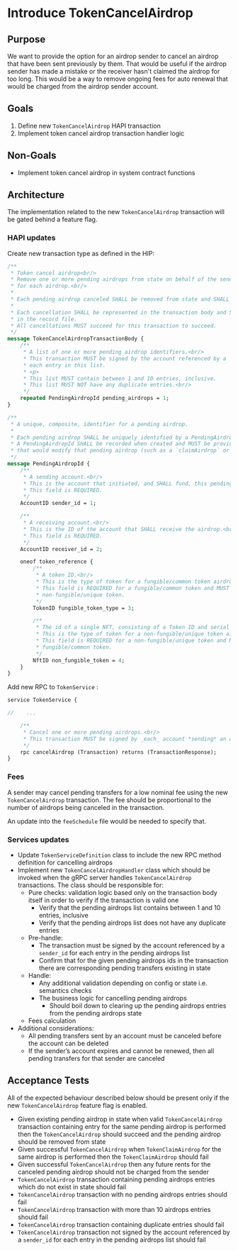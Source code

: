 # Introduce TokenCancelAirdrop
## Purpose

We want to provide the option for an airdrop sender to cancel an airdrop that have been sent previously by them. That would be useful if the airdrop sender has made a mistake or the receiver hasn't claimed the airdrop for too long. This would be a way to remove ongoing fees for auto renewal that would be charged from the airdrop sender account.

## Goals

1. Define new `TokenCancelAirdrop` HAPI transaction
2. Implement token cancel airdrop transaction handler logic

## Non-Goals

- Implement token cancel airdrop in system contract functions

## Architecture

The implementation related to the new `TokenCancelAirdrop` transaction will be gated behind a feature flag.

### HAPI updates

Create new transaction type as defined in the HIP:

```protobuf
/**
 * Token cancel airdrop<br/>
 * Remove one or more pending airdrops from state on behalf of the sender(s)
 * for each airdrop.<br/>
 *
 * Each pending airdrop canceled SHALL be removed from state and SHALL NOT be available to claim.
 *
 * Each cancellation SHALL be represented in the transaction body and SHALL NOT be restated
 * in the record file.
 * All cancellations MUST succeed for this transaction to succeed.
 */
message TokenCancelAirdropTransactionBody {
    /**
     * A list of one or more pending airdrop identifiers.<br/>
     * This transaction MUST be signed by the account referenced by a `sender_id` for
     * each entry in this list.
     * <p>
     * This list MUST contain between 1 and 10 entries, inclusive.
     * This list MUST NOT have any duplicate entries.<br/>
     */
    repeated PendingAirdropId pending_airdrops = 1;
}

/**
 * A unique, composite, identifier for a pending airdrop.
 *
 * Each pending airdrop SHALL be uniquely identified by a PendingAirdropId.
 * A PendingAirdropId SHALL be recorded when created and MUST be provided in any transaction
 * that would modify that pending airdrop (such as a `claimAirdrop` or `cancelAirdrop`).
 */
message PendingAirdropId {
    /**
     * A sending account.<br/>
     * This is the account that initiated, and SHALL fund, this pending airdrop.<br/>
     * This field is REQUIRED.
     */
    AccountID sender_id = 1;

    /**
     * A receiving account.<br/>
     * This is the ID of the account that SHALL receive the airdrop.<br/>
     * This field is REQUIRED.
     */
    AccountID receiver_id = 2;

    oneof token_reference {
        /**
         * A token ID.<br/>
         * This is the type of token for a fungible/common token airdrop.<br/>
         * This field is REQUIRED for a fungible/common token and MUST NOT be used for a
         * non-fungible/unique token.
         */
        TokenID fungible_token_type = 3;

        /**
         * The id of a single NFT, consisting of a Token ID and serial number.<br/>
         * This is the type of token for a non-fungible/unique token airdrop.<br/>
         * This field is REQUIRED for a non-fungible/unique token and MUST NOT be used for a
         * fungible/common token.
         */
        NftID non_fungible_token = 4;
    }
}
```

Add new RPC to `TokenService` :

```protobuf
service TokenService {

//    ...

    /**
     * Cancel one or more pending airdrops.<br/>
     * This transaction MUST be signed by _each_ account *sending* an airdrop to be canceled.
     */
    rpc cancelAirdrop (Transaction) returns (TransactionResponse);
}
```

### Fees

A sender may cancel pending transfers for a low nominal fee using the new `TokenCancelAirdrop` transaction. The fee should be proportional to the number of airdrops being canceled in the transaction.

An update into the `feeSchedule` file would be needed to specify that.

### Services updates

- Update `TokenServiceDefinition` class to include the new RPC method definition for cancelling airdrops
- Implement new `TokenCancelAirdropHandler` class which should be invoked when the gRPC server handles `TokenCancelAirdrop` transactions. The class should be responsible for:
    - Pure checks: validation logic based only on the transaction body itself in order to verify if the transaction is valid one
        - Verify that the pending airdrops list contains between 1 and 10 entries, inclusive
        - Verify that the pending airdrops list does not have any duplicate entries
    - Pre-handle:
        - The transaction must be signed by the account referenced by a `sender_id` for each entry in the pending airdrops list
        - Confirm that for the given pending airdrops ids in the transaction there are corresponding pending transfers existing in state
    - Handle:
        - Any additional validation depending on config or state i.e. semantics checks
        - The business logic for cancelling pending airdrops
            - Should boil down to clearing up the pending airdrops entries from the pending airdrops state
    - Fees calculation
- Additional considerations:
    - All pending transfers sent by an account must be canceled before the account can be deleted
    - If the sender’s account expires and cannot be renewed, then all pending transfers for that sender are canceled

## Acceptance Tests

All of the expected behaviour described below should be present only if the new `TokenCancelAirdrop` feature flag is enabled.

- Given existing pending airdrop in state when valid `TokenCancelAirdrop` transaction containing entry for the same pending airdrop is performed then the `TokenCancelAirdrop` should succeed and the pending airdrop should be removed from state
- Given successful  `TokenCancelAirdrop` when `TokenClaimAirdrop` for the same airdrop is performed then the `TokenClaimAirdrop` should fail
- Given successful  `TokenCancelAirdrop` then any future rents for the canceled pending airdrop should not be charged from the sender
- `TokenCancelAirdrop` transaction containing pending airdrops entries which do not exist in state should fail
- `TokenCancelAirdrop` transaction with no pending airdrops entries should fail
- `TokenCancelAirdrop` transaction with more than 10 airdrops entries should fail
- `TokenCancelAirdrop` transaction containing duplicate entries should fail
- `TokenCancelAirdrop` transaction not signed by the account referenced by a `sender_id` for each entry in the pending airdrops list should fail
